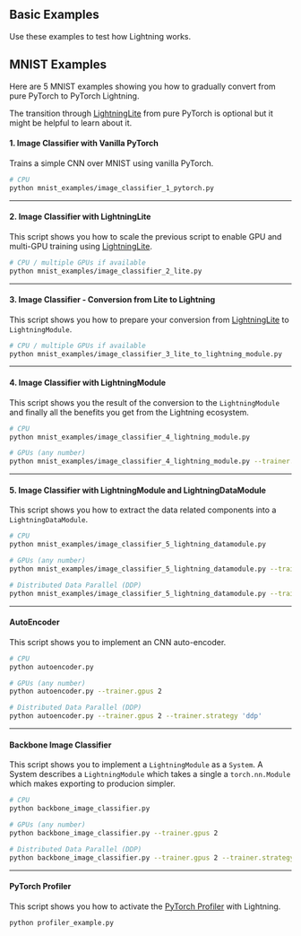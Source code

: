 ## Basic Examples

Use these examples to test how Lightning works.

## MNIST Examples

Here are 5 MNIST examples showing you how to gradually convert from pure PyTorch to PyTorch Lightning.

The transition through [LightningLite](https://pytorch-lightning.readthedocs.io/en/stable/starter/lightning_lite.rst) from pure PyTorch is optional but it might be helpful to learn about it.

#### 1. Image Classifier with Vanilla PyTorch

Trains a simple CNN over MNIST using vanilla PyTorch.

```bash
# CPU
python mnist_examples/image_classifier_1_pytorch.py
```

______________________________________________________________________

#### 2. Image Classifier with LightningLite

This script shows you how to scale the previous script to enable GPU and multi-GPU training using [LightningLite](https://pytorch-lightning.readthedocs.io/en/stable/starter/lightning_lite.html).

```bash
# CPU / multiple GPUs if available
python mnist_examples/image_classifier_2_lite.py
```

______________________________________________________________________

#### 3. Image Classifier - Conversion from Lite to Lightning

This script shows you how to prepare your conversion from [LightningLite](https://pytorch-lightning.readthedocs.io/en/stable/starter/lightning_lite.html) to `LightningModule`.

```bash
# CPU / multiple GPUs if available
python mnist_examples/image_classifier_3_lite_to_lightning_module.py
```

______________________________________________________________________

#### 4. Image Classifier with LightningModule

This script shows you the result of the conversion to the `LightningModule` and finally all the benefits you get from the Lightning ecosystem.

```bash
# CPU
python mnist_examples/image_classifier_4_lightning_module.py

# GPUs (any number)
python mnist_examples/image_classifier_4_lightning_module.py --trainer.gpus 2
```

______________________________________________________________________

#### 5. Image Classifier with LightningModule and LightningDataModule

This script shows you how to extract the data related components into a `LightningDataModule`.

```bash
# CPU
python mnist_examples/image_classifier_5_lightning_datamodule.py

# GPUs (any number)
python mnist_examples/image_classifier_5_lightning_datamodule.py --trainer.gpus 2

# Distributed Data Parallel (DDP)
python mnist_examples/image_classifier_5_lightning_datamodule.py --trainer.gpus 2 --trainer.strategy 'ddp'
```

______________________________________________________________________

#### AutoEncoder

This script shows you to implement an CNN auto-encoder.

```bash
# CPU
python autoencoder.py

# GPUs (any number)
python autoencoder.py --trainer.gpus 2

# Distributed Data Parallel (DDP)
python autoencoder.py --trainer.gpus 2 --trainer.strategy 'ddp'
```

______________________________________________________________________

#### Backbone Image Classifier

This script shows you to implement a `LightningModule` as a `System`.
A System describes a `LightningModule` which takes a single a `torch.nn.Module` which makes
exporting to producion simpler.

```bash
# CPU
python backbone_image_classifier.py

# GPUs (any number)
python backbone_image_classifier.py --trainer.gpus 2

# Distributed Data Parallel (DDP)
python backbone_image_classifier.py --trainer.gpus 2 --trainer.strategy 'ddp'
```

______________________________________________________________________

#### PyTorch Profiler

This script shows you how to activate the [PyTorch Profiler](https://github.com/pytorch/kineto) with Lightning.

```bash
python profiler_example.py
```
